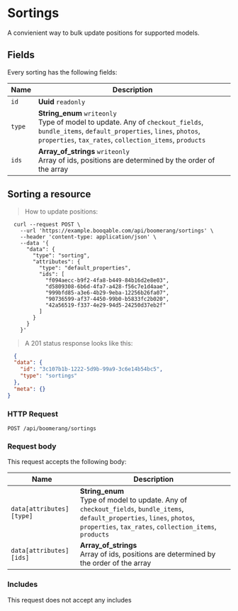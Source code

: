 # Sortings

A convienient way to bulk update positions for supported models.

## Fields
Every sorting has the following fields:

Name | Description
-- | --
`id` | **Uuid** `readonly`<br>
`type` | **String_enum** `writeonly`<br>Type of model to update. Any of `checkout_fields`, `bundle_items`, `default_properties`, `lines`, `photos`, `properties`, `tax_rates`, `collection_items`, `products`
`ids` | **Array_of_strings** `writeonly`<br>Array of ids, positions are determined by the order of the array


## Sorting a resource



> How to update positions:

```shell
  curl --request POST \
    --url 'https://example.booqable.com/api/boomerang/sortings' \
    --header 'content-type: application/json' \
    --data '{
      "data": {
        "type": "sorting",
        "attributes": {
          "type": "default_properties",
          "ids": [
            "f094aecc-b9f2-4fa8-b449-84b16d2e8e03",
            "d5809308-6b6d-4fa7-a428-f56c7e1d4aae",
            "999bfd85-a3e6-4b29-9eba-12256b26fa07",
            "90736599-af37-4450-99b0-b5833fc2b020",
            "42a56519-f337-4e29-94d5-24250d37eb2f"
          ]
        }
      }
    }'
```

> A 201 status response looks like this:

```json
  {
  "data": {
    "id": "3c107b1b-1222-5d9b-99a9-3c6e14b54bc5",
    "type": "sortings"
  },
  "meta": {}
}
```

### HTTP Request

`POST /api/boomerang/sortings`

### Request body

This request accepts the following body:

Name | Description
-- | --
`data[attributes][type]` | **String_enum** <br>Type of model to update. Any of `checkout_fields`, `bundle_items`, `default_properties`, `lines`, `photos`, `properties`, `tax_rates`, `collection_items`, `products`
`data[attributes][ids]` | **Array_of_strings** <br>Array of ids, positions are determined by the order of the array


### Includes

This request does not accept any includes